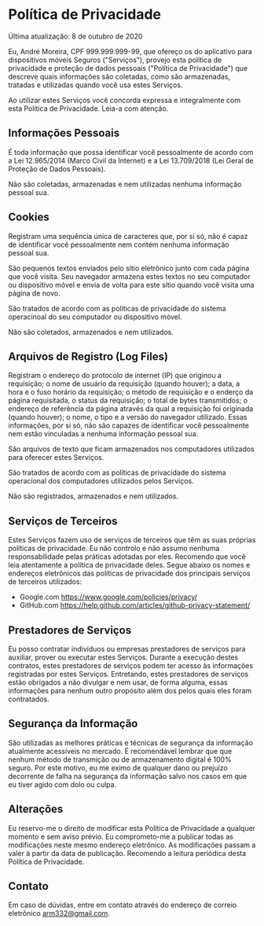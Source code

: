 # Política de Privacidade

Última atualização: 8 de outubro de 2020

Eu, André Moreira, CPF 999.999.999-99, que ofereço os do aplicativo para dispositivos móveis Seguros ("Serviços"), provejo esta política de privacidade e proteção de dados pessoais ("Política de Privacidade") que descreve quais informações são coletadas, como são armazenadas, tratadas e utilizadas quando você usa estes Serviços.

Ao utilizar estes Serviços você concorda expressa e integralmente com esta Política de Privacidade. Leia-a com atenção.

## Informações Pessoais

É toda informação que possa identificar você pessoalmente de acordo com a Lei 12.965/2014 (Marco Civil da Internet) e a Lei 13.709/2018 (Lei Geral de Proteção de Dados Pessoais).

Não são coletadas, armazenadas e nem utilizadas nenhuma informação pessoal sua.

## Cookies

Registram uma sequência única de caracteres que, por si só, não é capaz de identificar você pessoalmente nem contém nenhuma informação pessoal sua.

São pequenos textos enviados pelo sítio eletrônico junto com cada página que você visita. Seu navegador armazena estes textos no seu computador ou dispositivo móvel e envia de volta para este sítio quando você visita uma página de novo.

São tratados de acordo com as políticas de privacidade do sistema operacinoal do seu computador ou dispositivo móvel.

Não são coletados, armazenados e nem utilizados.

## Arquivos de Registro (Log Files)

Registram o endereço do protocolo de internet (IP) que originou a requisição; o nome de usuário da requisição (quando houver); a data, a hora e o fuso horário da requisição; o método de requisição e o enderço da página requisitada, o status da requisição; o total de bytes transmitidos; o endereço de referência da página através da qual a requisição foi originada (quando houver); o nome, o tipo e a versão do navegador utilizado. Essas informações, por si só, não são capazes de identificar você pessoalmente nem estão vinculadas a nenhuma informação pessoal sua.

São arquivos de texto que ficam armazenados nos computadores utilizados para oferecer estes Serviços.

São tratados de acordo com as políticas de privacidade do sistema operacional dos computadores utilizados pelos Serviços.

Não são registrados, armazenados e nem utilizados.

## Serviços de Terceiros

Estes Serviços fazem uso de serviços de terceiros que têm as suas próprias políticas de privacidade. Eu não controlo e não assumo nenhuma responsabilidade pelas práticas adotadas por eles. Recomendo que você leia atentamente a política de privacidade deles. Segue abaixo os nomes e endereços eletrônicos das políticas de privacidade dos principais serviços de terceiros utilizados:

- Google.com <https://www.google.com/policies/privacy/>
- GitHub.com <https://help.github.com/articles/github-privacy-statement/>

## Prestadores de Serviços

Eu posso contratar indivíduos ou empresas prestadores de serviços para auxiliar, prover ou executar estes Serviços. Durante a execução destes contratos, estes prestadores de serviços podem ter acesso às informações registradas por estes Serviços. Entretando, estes prestadores de serviços estão obrigados a não divulgar e nem usar, de forma alguma, essas informações para nenhum outro propósito além dos pelos quais eles foram contratados.

## Segurança da Informação

São utilizadas as melhores práticas e técnicas de segurança da informação atualmente acessíveis no mercado. É recomendável lembrar que que nenhum método de transmição ou de armazenamento digital é 100% seguro. Por este motivo, eu me eximo de qualquer dano ou prejuízo decorrente de falha na segurança da informação salvo nos casos em que eu tiver agido com dolo ou culpa.

## Alterações

Eu reservo-me o direito de modificar esta Política de Privacidade a qualquer momento e sem aviso prévio. Eu comprometo-me a publicar todas as modificações neste mesmo endereço eletrônico. As modificações passam a valer à partir da data de publicação. Recomendo a leitura periódica desta Política de Privacidade.

## Contato

Em caso de dúvidas, entre em contato através do endereço de correio eletrônico arm332@gmail.com.
